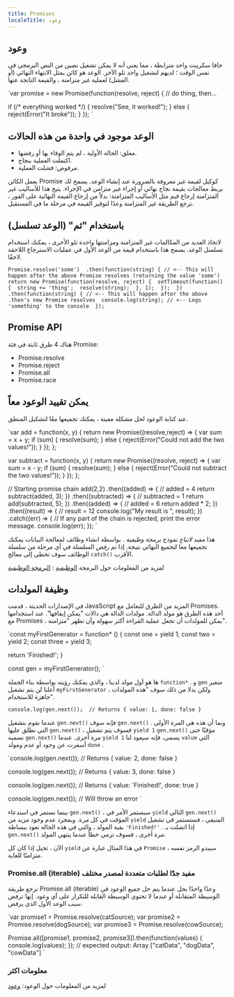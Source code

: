 ```yaml
---
title: Promises
localeTitle: وعود
---
```

## وعود

جافا سكريبت واحد مترابطة ، مما يعني أنه لا يمكن تشغيل نصين من النص البرمجي في نفس الوقت ؛ لديهم لتشغيل واحد تلو الآخر. الوعد هو كائن يمثل الانتهاء النهائي (أو الفشل) لعملية غير متزامنة ، والقيمة الناتجة عنها.

 `var promise = new Promise(function(resolve, reject) { 
  // do thing, then… 
 
  if (/* everything worked */) { 
    resolve("See, it worked!"); 
  } 
  else { 
    reject(Error("It broke")); 
  } 
 }); 
` 

## الوعد موجود في واحدة من هذه الحالات

*   معلق: الحالة الأولية ، لم يتم الوفاء بها أو رفضها.
*   اكتملت العملية بنجاح.
*   مرفوض: فشلت العملية.

يعمل الكائن Promise كوكيل لقيمة غير معروفة بالضرورة عند إنشاء الوعد. يسمح لك بربط معالجات بقيمة نجاح نهائي أو إجراء غير متزامن في الإجراء. يتيح هذا للأساليب غير المتزامنة إرجاع قيم مثل الأساليب المتزامنة: بدلاً من إرجاع القيمة النهائية على الفور ، ترجع الطريقة غير المتزامنة وعدًا لتوفير القيمة في مرحلة ما في المستقبل.

## باستخدام "ثم" (الوعد تسلسل)

لاتخاذ العديد من المكالمات غير المتزامنة ومزامنتها واحدة تلو الأخرى ، يمكنك استخدام تسلسل الوعد. يسمح هذا باستخدام قيمة من الوعد الأول في عمليات الاسترجاع اللاحقة لاحقًا.

 `Promise.resolve('some') 
  .then(function(string) { // <-- This will happen after the above Promise resolves (returning the value 'some') 
    return new Promise(function(resolve, reject) { 
      setTimeout(function() { 
        string += 'thing'; 
        resolve(string); 
      }, 1); 
    }); 
  }) 
  .then(function(string) { // <-- This will happen after the above .then's new Promise resolves 
    console.log(string); // <-- Logs 'something' to the console 
  }); 
` 

## Promise API

هناك 4 طرق ثابتة في فئة Promise:

*   Promise.resolve
*   Promise.reject
*   Promise.all
*   Promise.race

## يمكن تقييد الوعود معاً

عند كتابة الوعود لحل مشكلة معينة ، يمكنك تجميعها معًا لتشكيل المنطق.

 `var add = function(x, y) { 
  return new Promise((resolve,reject) => { 
    var sum = x + y; 
    if (sum) { 
      resolve(sum); 
    } 
    else { 
      reject(Error("Could not add the two values!")); 
    } 
  }); 
 }; 
 
 var subtract = function(x, y) { 
  return new Promise((resolve, reject) => { 
    var sum = x - y; 
    if (sum) { 
      resolve(sum); 
    } 
    else { 
      reject(Error("Could not subtract the two values!")); 
    } 
  }); 
 }; 
 
 // Starting promise chain 
 add(2,2) 
  .then((added) => { 
    // added = 4 
    return subtract(added, 3); 
  }) 
  .then((subtracted) => { 
    // subtracted = 1 
    return add(subtracted, 5); 
  }) 
  .then((added) => { 
    // added = 6 
    return added * 2; 
  }) 
  .then((result) => { 
    // result = 12 
    console.log("My result is ", result); 
  }) 
  .catch((err) => { 
    // If any part of the chain is rejected, print the error message. 
    console.log(err); 
  }); 
` 

هذا مفيد _لاتباع_ نموذج _برمجة وظيفية_ . بواسطة انشاء وظائف لمعالجة البيانات يمكنك تجميعها معا لتجميع النهائي نتيجة. إذا تم _رفض_ السلسلة في أي مرحلة من سلسلة الوظائف سوف تخطي إلى معالج `catch()` الأقرب.

لمزيد من المعلومات حول البرمجة [الوظيفية](https://en.wikipedia.org/wiki/Functional_programming) : [البرمجة الوظيفية](https://en.wikipedia.org/wiki/Functional_programming)

## وظيفة المولدات

في الإصدارات الحديثة ، قدمت JavaScript المزيد من الطرق للتعامل مع Promises. أحد هذه الطرق هو مولد الدالة. مولدات الدالة هي دالات "يمكن إيقافها". عند استخدامها مع Promises ، يمكن للمولدات أن تجعل عملية القراءة أكثر سهولة وأن تظهر "متزامنة".

 `const myFirstGenerator = function* () { 
  const one = yield 1; 
  const two = yield 2; 
  const three = yield 3; 
 
  return 'Finished!'; 
 } 
 
 const gen = myFirstGenerator(); 
` 

ها هو أول مولد لدينا ، والذي يمكنك رؤيته بواسطة بناء الجملة `function*` . و `gen` متغير أعلنا لن يتم تشغيل `myFirstGenerator` ، ولكن بدلا من ذلك سوف "هذه المولدات جاهزة للاستخدام".

 `console.log(gen.next()); 
 // Returns { value: 1, done: false } 
` 

عندما نقوم بتشغيل `gen.next()` فإنه سوف `gen.next()` . وبما أن هذه هي المرة الأولى التي نطلق عليها `gen.next()` ، فسوف يتم تشغيل `yield 1` `gen.next()` مؤقتًا حتى نسميه `gen.next()` مرة أخرى. عندما `yield 1` يسمى، فإنه سيعود لنا `value` التي أسفرت عن وجود أو عدم ومولد `done` .

 `console.log(gen.next()); 
 // Returns { value: 2, done: false } 
 
 console.log(gen.next()); 
 // Returns { value: 3, done: false } 
 
 console.log(gen.next()); 
 // Returns { value: 'Finished!', done: true } 
 
 console.log(gen.next()); 
 // Will throw an error 
` 

بينما نستمر في استدعاء `gen.next()` ، سيستمر الأمر في `yield` التالي `gen.next()` المؤقت في كل مرة. وبمجرد عدم وجود مزيد من `yield` المتبقي ، فستستمر في تشغيل بقية المولد ، والتي في هذه الحالة تعود ببساطة `'Finished!'` . إذا اتصلت بـ `gen.next()` مرة أخرى ، فسوف ترمي خطأ عندما ينتهي المولد.

الآن ، تخيل إذا كان كل `yield` في هذا المثال عبارة عن `Promise` ، سيبدو الرمز نفسه متزامنًا للغاية.

### Promise.all (iterable) مفيد جدًا لطلبات متعددة لمصدر مختلف

ترجع طريقة Promise.all (iterable) وعدًا واحدًا يحل عندما يتم حل جميع الوعود في الوسيطة المتقابلة أو عندما لا تحتوي الوسيطة القابلة للتكرار على أي وعود. إنها ترفض سبب الوعد الأول الذي يرفض.

 `var promise1 = Promise.resolve(catSource); 
 var promise2 = Promise.resolve(dogSource); 
 var promise3 = Promise.resolve(cowSource); 
 
 Promise.all([promise1, promise2, promise3]).then(function(values) { 
  console.log(values); 
 }); 
 // expected output: Array ["catData", "dogData", "cowData"] 
` 

### معلومات اكثر

لمزيد من المعلومات حول الوعود: [وعود](https://developer.mozilla.org/en-US/docs/Web/JavaScript/Reference/Global_Objects/Promise)